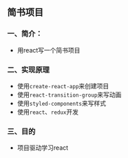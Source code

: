 ## 简书项目

### 一、简介：
  - 用react写一个简书项目

### 二、实现原理
  - 使用`create-react-app`来创建项目
  - 使用`react-transition-group`来写动画
  - 使用`styled-components`来写样式
  - 使用`react`、`redux`开发
### 三、目的
  - 项目驱动学习react
